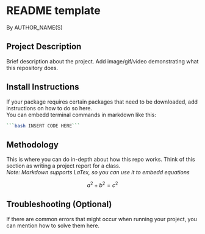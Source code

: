 # README template
By AUTHOR_NAME(S)

## Project Description
Brief description about the project. Add image/gif/video demonstrating what this repository does.


## Install Instructions
If your package requires certain packages that need to be downloaded, add instructions on how to do so here.  
You can embedd terminal commands in markdown like this:  

```bash
```bash INSERT CODE HERE```
```

## Methodology
This is where you can do in-depth about how this repo works. Think of this section as writing a project report for a class.  
*Note: Markdown supports LaTex, so you can use it to embedd equations*  

$$a^2 + b^2 = c^2$$

## Troubleshooting (Optional)
If there are common errors that might occur when running your project, you can mention how to solve them here. 
